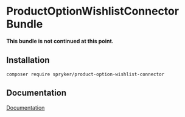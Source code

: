 # ProductOptionWishlistConnector Bundle

**This bundle is not continued at this point.**

## Installation

```
composer require spryker/product-option-wishlist-connector
```

## Documentation

[Documentation](http://spryker.github.io)
